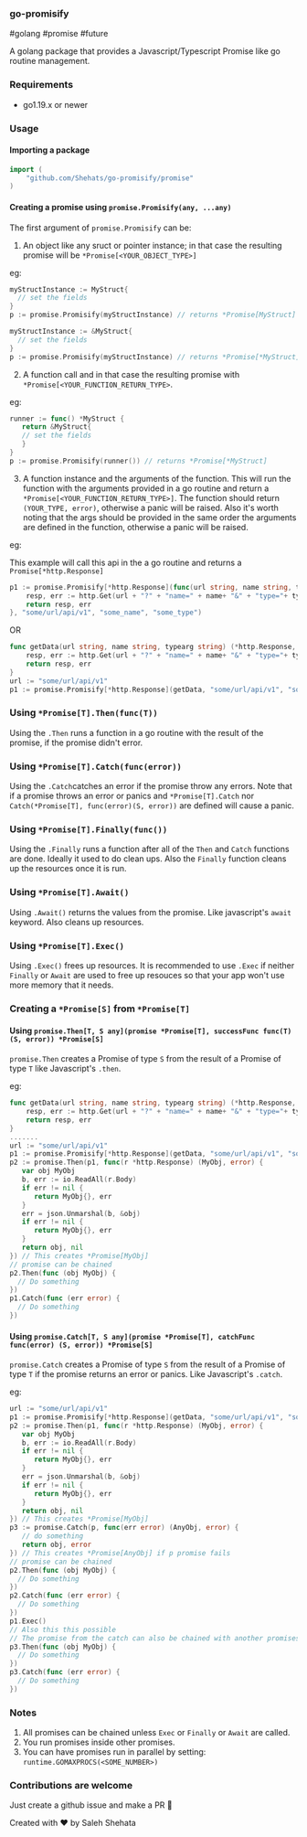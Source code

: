 ### go-promisify
#golang #promise #future

A golang package that provides a Javascript/Typescript Promise like go routine management.

### Requirements

- go1.19.x or newer

### Usage

#### Importing a package

```go
import (
	"github.com/Shehats/go-promisify/promise"
)
```

#### Creating a promise using `promise.Promisify(any, ...any)`

The first argument of `promise.Promisify` can be:

1. An object like any sruct or pointer instance; in that case the resulting promise will be `*Promise[<YOUR_OBJECT_TYPE>]`

eg:
```go
myStructInstance := MyStruct{
  // set the fields
}
p := promise.Promisify(myStructInstance) // returns *Promise[MyStruct]
```

```go
myStructInstance := &MyStruct{
  // set the fields
}
p := promise.Promisify(myStructInstance) // returns *Promise[*MyStruct]
```
2. A function call and in that case the resulting promise with `*Promise[<YOUR_FUNCTION_RETURN_TYPE>`.

eg:
```go
runner := func() *MyStruct {
   return &MyStruct{
   // set the fields
   }
}
p := promise.Promisify(runner()) // returns *Promise[*MyStruct]
```
3. A function instance and the arguments of the function. This will run the function with the arguments provided in a go routine and return a `*Promise[<YOUR_FUNCTION_RETURN_TYPE>]`. The function should return `(YOUR_TYPE, error)`, otherwise a panic will be raised. Also it's worth noting that the args should be provided in the same order the arguments are defined in the function, otherwise a panic will be raised.

eg:

This example will call this api in the a go routine and returns a `Promise[*http.Response]`

```go 
p1 := promise.Promisify[*http.Response](func(url string, name string, typearg string) (*http.Response, error) {
	resp, err := http.Get(url + "?" + "name=" + name+ "&" + "type="+ typearg)
	return resp, err
}, "some/url/api/v1", "some_name", "some_type")
```

OR


```go
func getData(url string, name string, typearg string) (*http.Response, error) {
	resp, err := http.Get(url + "?" + "name=" + name+ "&" + "type="+ typearg)
	return resp, err
}
url := "some/url/api/v1"
p1 := promise.Promisify[*http.Response](getData, "some/url/api/v1", "some_name", "some_type")
```

### Using `*Promise[T].Then(func(T))`

Using the `.Then` runs a function in a go routine with the result of the promise, if the promise didn't error.

### Using `*Promise[T].Catch(func(error))`

Using the `.Catch`catches an error if the promise throw any errors. Note that if a promise throws an error or panics and `*Promise[T].Catch` nor `Catch(*Promise[T], func(error)(S, error))` are defined will cause a panic.

### Using `*Promise[T].Finally(func())`

Using the `.Finally` runs a function after all of the `Then` and `Catch` functions are done. Ideally it used to do clean ups. Also the `Finally` function cleans up the resources once it is run.

### Using `*Promise[T].Await()`

Using `.Await()` returns the values from the promise. Like javascript's `await` keyword. Also cleans up resources.

### Using `*Promise[T].Exec()`

Using `.Exec()` frees up resources. It is recommended to use `.Exec` if neither `Finally` or `Await` are used to free up resouces so that your app won't use more memory that it needs.

### Creating a `*Promise[S]` from `*Promise[T]`

#### Using `promise.Then[T, S any](promise *Promise[T], successFunc func(T) (S, error)) *Promise[S]`

`promise.Then` creates a Promise of type `S` from the result of a Promise of type `T` like Javascript's `.then`.

eg:
```go
func getData(url string, name string, typearg string) (*http.Response, error) {
	resp, err := http.Get(url + "?" + "name=" + name+ "&" + "type="+ typearg)
	return resp, err
}
.......
url := "some/url/api/v1"
p1 := promise.Promisify[*http.Response](getData, "some/url/api/v1", "some_name", "some_type")
p2 := promise.Then(p1, func(r *http.Response) (MyObj, error) {
   var obj MyObj
   b, err := io.ReadAll(r.Body)
   if err != nil {
      return MyObj{}, err
   }
   err = json.Unmarshal(b, &obj)
   if err != nil {
      return MyObj{}, err
   }
   return obj, nil
}) // This creates *Promise[MyObj]
// promise can be chained
p2.Then(func (obj MyObj) {
  // Do something
})
p1.Catch(func (err error) {
  // Do something
})
```

#### Using `promise.Catch[T, S any](promise *Promise[T], catchFunc func(error) (S, error)) *Promise[S]`

`promise.Catch` creates a Promise of type `S` from the result of a Promise of type `T` if the promise returns an error or panics. Like Javascript's `.catch`.

eg:
```go
url := "some/url/api/v1"
p1 := promise.Promisify[*http.Response](getData, "some/url/api/v1", "some_name", "some_type")
p2 := promise.Then(p1, func(r *http.Response) (MyObj, error) {
   var obj MyObj
   b, err := io.ReadAll(r.Body)
   if err != nil {
      return MyObj{}, err
   }
   err = json.Unmarshal(b, &obj)
   if err != nil {
      return MyObj{}, err
   }
   return obj, nil
}) // This creates *Promise[MyObj]
p3 := promise.Catch(p, func(err error) (AnyObj, error) {
   // do something
   return obj, error
}) // This creates *Promise[AnyObj] if p promise fails
// promise can be chained
p2.Then(func (obj MyObj) {
  // Do something
})
p2.Catch(func (err error) {
  // Do something
})
p1.Exec()
// Also this this possible
// The promise from the catch can also be chained with another promises
p3.Then(func (obj MyObj) {
  // Do something
})
p3.Catch(func (err error) {
  // Do something
})
```

### Notes

1. All promises can be chained unless `Exec` or `Finally` or `Await` are called.
2. You run promises inside other promises.
3. You can have promises run in parallel by setting: `runtime.GOMAXPROCS(<SOME_NUMBER>)`

### Contributions are welcome

Just create a github issue and make a PR 🙏



Created with ❤️ by Saleh Shehata

